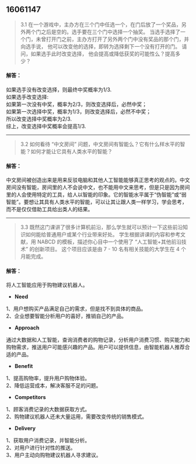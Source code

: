 16061147
---------------------
> 3.1 在一个游戏中，主办方在三个门中任选一个，在门后放了一个奖品，另外两个门之后是空的。选手要在三个门中选择一个抽奖。 当选手选择了一个门，未曾打开门之前，主办方打开了另外两个门中没有奖品的那个门，并向选手说， 他可以改变他的选择，即转为选择剩下一个没有打开的门。 请问，如果选手此时改变选择， 他会提高或降低获奖的可能性么？提高多少？

#### 解答：
  如果选手没有改变选择，则最终中奖概率为1/3.<br>
  如果选手改变选择:<br>
  如果第一次没有中奖，概率为2/3，则改变选择后，必然中奖；<br>
  如果第一次选择中奖，概率为1/3，则改变选择后，必然不中奖；<br>
  所以改变选择中奖概率为2/3.<br>
  综上，改变选择中奖概率会提高1/3.<br>
  
---------------------
> 3.2 如何看待 “中文房间” 问题，中文房间有智能么？它有什么样水平的智能？如何才能让它具有人类水平的智能？
#### 解答：
  中文房间被创造出来是用来反驳电脑和其他人工智能能够真正思考的观点的。中文房间没有智能，房间里的人不会说中文，也不能用中文来思考，但是只是因为房间里的人会使用特定的工具，给人以智能的印象。它的智能水平属于“伪智能”或“弱智能”。要想让其具有人类水平的智能，可以让其让跟人类一样学习，学会思考，而不是仅仅借助工具给出类人的结果。
  
---------------------
>3.3 既然这门课讲了很多计算机前沿，那么学生就可以预计一下这些前沿知识如何能给普通用户或某个行业带来好处。 学生根据讲课的内容和参考文献，用 NABCD 的模板，描述你心目中一个使用了 “人工智能+其他前沿技术” 的创新项目。 这个项目应该是由 7 - 10 名有相关技能的大学生在 4 个月能完成。
#### 解答：
  将人工智能应用于购物建议机器人。
 * **Need**
 
1、用户想购买产品满足自己的需求，但是找不到具体的商品。<br>
2、企业想要智能分析用户的喜好，推销自己的产品。<br>
* **Approach** 

通过大数据和人工智能，查询消费者的购物记录，分析用户消费习惯、购买能力和购物需求，推送用户可能感兴趣的产品。用户可以提供信息，由智能机器人推荐合适的产品。<br>
* **Benefit**

 1、提高购物率，提升用户购物体验。<br>
 2、降低运营成本，解决客服不足的问题。<br>
* **Competitors**

1、顾客消费记录的大数据获取方式。<br>
2、购物建议机器人还未大量运用，需要改变传统的销售模式。<br>
* **Delivery**

1、获取用户消费记录，并智能分析。<br>
2、对用户进行针对性的推送。<br>
3、用户主动向购物建议机器人寻求建议。<br>
